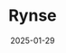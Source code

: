 ---  
layout: startup_page  
title: "Rynse"  
id: "gorynse.com"  
permalink: "/rynsegorynse.com01292025/"  
website: "https://www.gorynse.com/"  
funding_round: "Seed"  
funding_amount: "$5M"  
investors: "Autotech Ventures, Founder Collective, Correlation Ventures, Connexa Capital"  
about: "Rynse is a fleet management software platform designed for government and enterprise organizations. It connects fleet management with payment systems, providing a network of vendors to streamline procurement, reduce fraud, and improve operational efficiency. This results in cost savings and increased transparency for fleet operations."  
markets: "Fleet Management, Software, Apps, Software Engineering"  
hq: "Philadelphia, Pennsylvania, United States"  
founded_year: "2022"  
linkedin: "https://www.linkedin.com/company/rynseinc"  
twitter: "https://twitter.com/gorynse"  
instagram: ""  
facebook: "https://www.facebook.com/gorynsenow"  
crunchbase: "https://www.crunchbase.com/organization/rynse"  
pitchbook: "https://pitchbook.com/profiles/company/518801-59"  

date_display: "29-Jan-2025"  
date: "2025-01-29"

# SEO Optimization  
meta_title: "Rynse - Seed Funding ($5M)"  
meta_description: "Rynse, Rynse is a fleet management software platform designed for government and enterprise organizations. It connects fleet management with payment systems,..."  
meta_keywords: "Rynse, Fleet Management, Software, Apps, Software Engineering, Seed funding"  
canonical_url: "https://startup.projectstartups.com/rynsegorynse.com01292025/"  
---